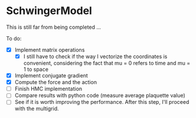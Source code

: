 # SchwingerModel

This is still far from being completed ...

To do:

- [x] Implement matrix operations
  - [x] I still have to check if the way I vectorize the coordinates is convenient, considering the fact that mu = 0 refers to time and mu = 1 to space
- [x] Implement conjugate gradient
- [x] Compute the force and the action
- [ ] Finish HMC implementation
- [ ] Compare results with python code (measure average plaquette value)
- [ ] See if it is worth improving the performance. After this step, I'll proceed with the multigrid.
